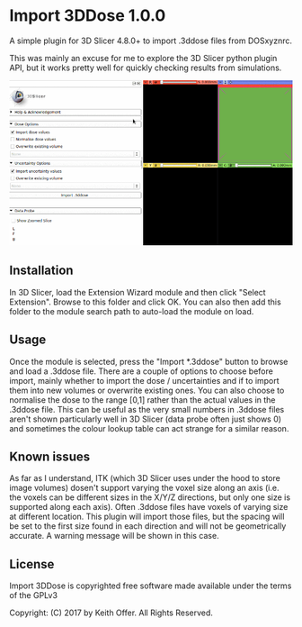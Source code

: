 Import 3DDose 1.0.0
===================

A simple plugin for 3D Slicer 4.8.0+ to import .3ddose files from DOSxyznrc.

This was mainly an excuse for me to explore the 3D Slicer python plugin API, but it works pretty well for quickly checking results from simulations.

![Animated picture showing operation of the plugin](Screenshots/preview.gif?raw=true)

Installation
------------
In 3D Slicer, load the Extension Wizard module and then click "Select Extension". Browse to this folder and click OK. You can also then add this folder to the module search path to auto-load the module on load.

Usage
-----
Once the module is selected, press the "Import *.3ddose" button to browse and load a .3ddose file. There are a couple of options to choose before import, mainly whether to import the dose / uncertainties and if to import them into new volumes or overwrite existing ones. You can also choose to normalise the dose to the range [0,1] rather than the actual values in the .3ddose file. This can be useful as the very small numbers in .3ddose files aren't shown particularly well in 3D Slicer (data probe often just shows 0) and sometimes the colour lookup table can act strange for a similar reason.

Known issues
------------

As far as I understand, ITK (which 3D Slicer uses under the hood to store image volumes) dosen't support varying the voxel size along an axis (i.e. the voxels can be different sizes in the X/Y/Z directions, but only one size is supported along each axis). Often .3ddose files have voxels of varying size at different location. This plugin will import those files, but the spacing will be set to the first size found in each direction and will not be geometrically accurate. A warning message will be shown in this case.

License
-------

Import 3DDose is copyrighted free software made available under the terms of the GPLv3

Copyright: (C) 2017 by Keith Offer. All Rights Reserved.
